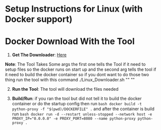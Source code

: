 # Setup Instructions for Linux (with Docker support)

# Docker Download With the Tool

1. **Get The Downloader**: [Here](https://github.com/Frank1o3/Python-Proxy/releases/download/v1.5.0/Linux_Downloader.sh)

**Note**: The Tool Takes Some args the first one tells the Tool if it need to setup files so the docker runs on start up and the second arg tells the tool if it need to build the docker container so if you dont want to do those two thing run the tool with this command ./Linux_Downloader.sh "" ""

2. **Run the Tool**: The tool will download the files needed

3. **Build/Run**: if you ran the tool but did not tell it to build the docker container or do the startup config then run `bash docker build -t python-proxy -f "$(pwd)/DOCKERFILE" .` and after the container is build run `bash docker run -d --restart unless-stopped --network host -e PROXY_IP="0.0.0.0" -e PROXY_PORT=8080 --name python-proxy python-proxy .`